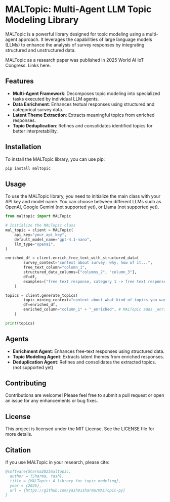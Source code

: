 # MALTopic: Multi-Agent LLM Topic Modeling Library

MALTopic is a powerful library designed for topic modeling using a multi-agent approach. It leverages the capabilities of large language models (LLMs) to enhance the analysis of survey responses by integrating structured and unstructured data.

MALTopic as a research paper was published in 2025 World AI IoT Congress. Links here.

## Features

- **Multi-Agent Framework**: Decomposes topic modeling into specialized tasks executed by individual LLM agents.
- **Data Enrichment**: Enhances textual responses using structured and categorical survey data.
- **Latent Theme Extraction**: Extracts meaningful topics from enriched responses.
- **Topic Deduplication**: Refines and consolidates identified topics for better interpretability.

## Installation

To install the MALTopic library, you can use pip:

```bash
pip install maltopic
```

## Usage

To use the MALTopic library, you need to initialize the main class with your API key and model name. You can choose between different LLMs such as OpenAI, Google Gemini (not supported yet), or Llama (not supported yet).

```python
from maltopic import MALTopic

# Initialize the MALTopic class
mal_topic = client = MALTopic(
    api_key="your_api_key",
    default_model_name="gpt-4.1-nano",
    llm_type="openai",
)

enriched_df = client.enrich_free_text_with_structured_data(
        survey_context="context about survey, why, how of it...",
        free_text_column="column_1",
        structured_data_columns=["columns_2", "column_3"],
        df=df,
        examples=["free text response, category 1 -> free text response with additional context", "..."], # optional
    )

topics = client.generate_topics(
        topic_mining_context="context about what kind of topics you want to mine",
        df=enriched_df,
        enriched_column="column_1" + "_enriched", # MALTopic adds _enriched as the suffix.
    )

print(topics)
```

## Agents

- **Enrichment Agent**: Enhances free-text responses using structured data.
- **Topic Modeling Agent**: Extracts latent themes from enriched responses.
- **Deduplication Agent**: Refines and consolidates the extracted topics. (not supported yet)

## Contributing

Contributions are welcome! Please feel free to submit a pull request or open an issue for any enhancements or bug fixes.

## License

This project is licensed under the MIT License. See the LICENSE file for more details.

## Citation

If you use MALTopic in your research, please cite:

```bibtex
@software{Sharma2025maltopic,
  author = {Sharma, Yash},
  title = {MALTopic: A library for topic modeling},
  year = {2025},
  url = {https://github.com/yash91sharma/MALTopic-py}
}
